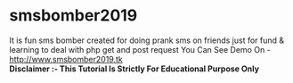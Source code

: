 # smsbomber2019
It is fun sms bomber created for doing prank sms on friends just for fund &amp; learning to deal with  php get and post request 
You Can See Demo On - http://www.smsbomber2019.tk
<br>
<b>Disclaimer :- This Tutorial Is Strictly For Educational Purpose Only </b>
